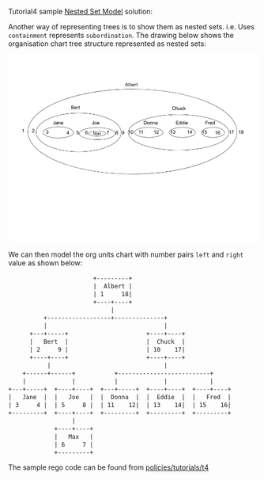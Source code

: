 Tutorial4 sample [Nested Set Model](https://en.wikipedia.org/wiki/Nested_set_model) solution:

Another way of representing trees is to show them as nested sets. i.e. Uses `containment` represents `subordination`. The drawing below shows the organisation chart tree structure represented as nested sets:

![nested-set](https://raw.githubusercontent.com/t83714/opa-workshop/master/nested-set.png)

We can then model the org units chart with number pairs `left` and `right` value as shown below:
```
                        +---------+
                        |  Albert |
                        | 1     18|
                        +----+----+
                             |
          +------------------+--------------+
          |                                 |
      +---+-----+                      +----+----+
      |   Bert  |                      |  Chuck  |
      | 2     9 |                      | 10    17|
      +----+----+                      +----+----+
           |                                |
    +------+------+           +--------------------------+
    |             |           |             |            |
+---+-----+  +----+----+  +---+-----+  +----+----+  +----+----+
|   Jane  |  |   Joe   |  |  Donna  |  |  Eddie  |  |   Fred  |
| 3     4 |  | 5     8 |  | 11    12|  | 13    14|  | 15    16|
+---------+  +----+----+  +---------+  +---------+  +---------+
                  |
             +----+----+
             |   Max   |
             | 6     7 |
             +---------+
```

The sample rego code can be found from [policies/tutorials/t4](./policies/tutorials/t4)

